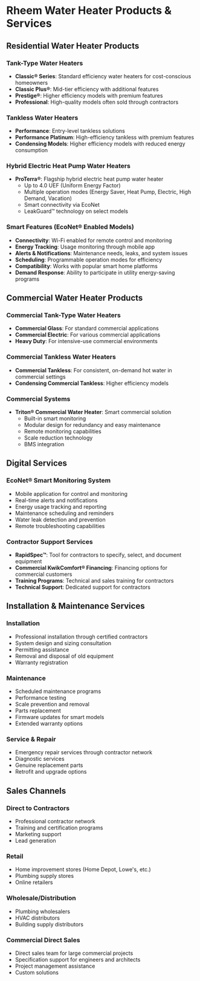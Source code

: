 # Rheem Water Heater Products & Services

## Residential Water Heater Products

### Tank-Type Water Heaters
- **Classic® Series**: Standard efficiency water heaters for cost-conscious homeowners
- **Classic Plus®**: Mid-tier efficiency with additional features
- **Prestige®**: Higher efficiency models with premium features
- **Professional**: High-quality models often sold through contractors

### Tankless Water Heaters
- **Performance**: Entry-level tankless solutions
- **Performance Platinum**: High-efficiency tankless with premium features
- **Condensing Models**: Higher efficiency models with reduced energy consumption

### Hybrid Electric Heat Pump Water Heaters
- **ProTerra®**: Flagship hybrid electric heat pump water heater
  - Up to 4.0 UEF (Uniform Energy Factor)
  - Multiple operation modes (Energy Saver, Heat Pump, Electric, High Demand, Vacation)
  - Smart connectivity via EcoNet
  - LeakGuard™ technology on select models

### Smart Features (EcoNet® Enabled Models)
- **Connectivity**: Wi-Fi enabled for remote control and monitoring
- **Energy Tracking**: Usage monitoring through mobile app
- **Alerts & Notifications**: Maintenance needs, leaks, and system issues
- **Scheduling**: Programmable operation modes for efficiency
- **Compatibility**: Works with popular smart home platforms
- **Demand Response**: Ability to participate in utility energy-saving programs

## Commercial Water Heater Products

### Commercial Tank-Type Water Heaters
- **Commercial Glass**: For standard commercial applications
- **Commercial Electric**: For various commercial applications
- **Heavy Duty**: For intensive-use commercial environments

### Commercial Tankless Water Heaters
- **Commercial Tankless**: For consistent, on-demand hot water in commercial settings
- **Condensing Commercial Tankless**: Higher efficiency models

### Commercial Systems
- **Triton® Commercial Water Heater**: Smart commercial solution
  - Built-in smart monitoring
  - Modular design for redundancy and easy maintenance
  - Remote monitoring capabilities
  - Scale reduction technology
  - BMS integration

## Digital Services

### EcoNet® Smart Monitoring System
- Mobile application for control and monitoring
- Real-time alerts and notifications
- Energy usage tracking and reporting
- Maintenance scheduling and reminders
- Water leak detection and prevention
- Remote troubleshooting capabilities

### Contractor Support Services
- **RapidSpec™**: Tool for contractors to specify, select, and document equipment
- **Commercial KwikComfort® Financing**: Financing options for commercial customers
- **Training Programs**: Technical and sales training for contractors
- **Technical Support**: Dedicated support for contractors

## Installation & Maintenance Services

### Installation
- Professional installation through certified contractors
- System design and sizing consultation
- Permitting assistance
- Removal and disposal of old equipment
- Warranty registration

### Maintenance
- Scheduled maintenance programs
- Performance testing
- Scale prevention and removal
- Parts replacement
- Firmware updates for smart models
- Extended warranty options

### Service & Repair
- Emergency repair services through contractor network
- Diagnostic services
- Genuine replacement parts
- Retrofit and upgrade options

## Sales Channels

### Direct to Contractors
- Professional contractor network
- Training and certification programs
- Marketing support
- Lead generation

### Retail
- Home improvement stores (Home Depot, Lowe's, etc.)
- Plumbing supply stores
- Online retailers

### Wholesale/Distribution
- Plumbing wholesalers
- HVAC distributors
- Building supply distributors

### Commercial Direct Sales
- Direct sales team for large commercial projects
- Specification support for engineers and architects
- Project management assistance
- Custom solutions
